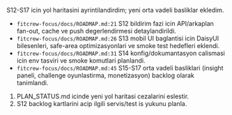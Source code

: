 S12-S17 icin yol haritasini ayrintilandirdim; yeni orta vadeli basliklar ekledim.
- `fitcrew-focus/docs/ROADMAP.md:21` S12 bildirim fazi icin API/arkaplan fan-out, cache ve push degerlendirmesi detaylandirildi.
- `fitcrew-focus/docs/ROADMAP.md:26` S13 mobil UI baglantisi icin DaisyUI bilesenleri, safe-area optimizasyonlari ve smoke test hedefleri eklendi.
- `fitcrew-focus/docs/ROADMAP.md:31` S14 konfig/dokumantasyon calismasi icin env tasviri ve smoke komutlari planlandi.
- `fitcrew-focus/docs/ROADMAP.md:45` S15-S17 orta vadeli basliklari (insight paneli, challenge oyunlastirma, monetizasyon) backlog olarak tanimlandi.

1. PLAN_STATUS.md icinde yeni yol haritasi cezalarini eslestir.
2. S12 backlog kartlarini acip ilgili servis/test is yukunu planla.
